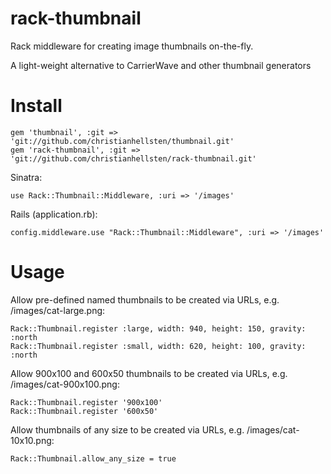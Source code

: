 rack-thumbnail
==============

Rack middleware for creating image thumbnails on-the-fly.

A light-weight alternative to CarrierWave and other thumbnail generators

Install
=======

    gem 'thumbnail', :git => 'git://github.com/christianhellsten/thumbnail.git'
    gem 'rack-thumbnail', :git => 'git://github.com/christianhellsten/rack-thumbnail.git'

Sinatra:

    use Rack::Thumbnail::Middleware, :uri => '/images'

Rails (application.rb):

    config.middleware.use "Rack::Thumbnail::Middleware", :uri => '/images'

Usage
=====

Allow pre-defined named thumbnails to be created via URLs, e.g. /images/cat-large.png:

    Rack::Thumbnail.register :large, width: 940, height: 150, gravity: :north
    Rack::Thumbnail.register :small, width: 620, height: 100, gravity: :north

Allow 900x100 and 600x50 thumbnails to be created via URLs, e.g. /images/cat-900x100.png:

    Rack::Thumbnail.register '900x100'
    Rack::Thumbnail.register '600x50'

Allow thumbnails of any size to be created via URLs, e.g. /images/cat-10x10.png:

    Rack::Thumbnail.allow_any_size = true

